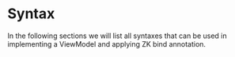 # Syntax
In the following sections we will list all syntaxes that can be used in implementing a ViewModel and applying ZK bind annotation.
